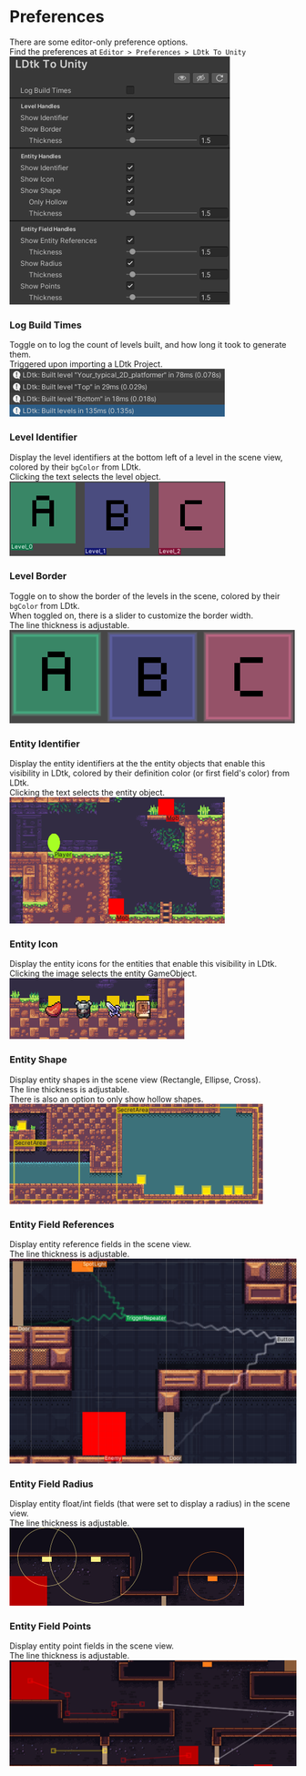 # Preferences

There are some editor-only preference options.  
Find the preferences at `Editor > Preferences > LDtk To Unity`  
![Preferences](../../images/img_Unity_Preferences.png)   


### Log Build Times
Toggle on to log the count of levels built, and how long it took to generate them.  
Triggered upon importing a LDtk Project.  
![LogBuildTimes](../../images/img_Unity_Prefs_LogBuildTimes.png)  

### Level Identifier
Display the level identifiers at the bottom left of a level in the scene view, colored by their `bgColor` from LDtk.  
Clicking the text selects the level object.  
![LevelIdentifier](../../images/img_Unity_Prefs_LevelIdentifier.png)  

### Level Border
Toggle on to show the border of the levels in the scene, colored by their `bgColor` from LDtk.  
When toggled on, there is a slider to customize the border width.  
The line thickness is adjustable.  
![LevelBorder](../../images/img_Unity_Prefs_LevelBorder.png)  

### Entity Identifier
Display the entity identifiers at the the entity objects that enable this visibility in LDtk, colored by their definition color (or first field's color) from LDtk.    
Clicking the text selects the entity object.  
![EntityIdentifier](../../images/img_Unity_Prefs_EntityIdentifier.png)   

### Entity Icon
Display the entity icons for the entities that enable this visibility in LDtk.  
Clicking the image selects the entity GameObject.  
![EntityIcon](../../images/img_Unity_Prefs_EntityIcon.png)

### Entity Shape
Display entity shapes in the scene view (Rectangle, Ellipse, Cross).  
The line thickness is adjustable.  
There is also an option to only show hollow shapes.  
![EntityShape](../../images/img_Unity_Prefs_EntityShape.png)

### Entity Field References
Display entity reference fields in the scene view.  
The line thickness is adjustable.  
![EntityRef](../../images/img_Unity_Prefs_EntityRef.png)

### Entity Field Radius
Display entity float/int fields (that were set to display a radius) in the scene view.  
The line thickness is adjustable.  
![FieldRadius](../../images/img_Unity_Prefs_FieldRadius.png)

### Entity Field Points
Display entity point fields in the scene view.  
The line thickness is adjustable.  
![FieldPoints](../../images/img_Unity_Prefs_FieldPoints.png)